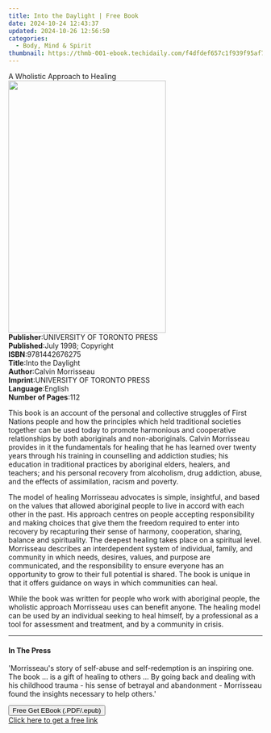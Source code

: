 ```yaml
---
title: Into the Daylight | Free Book
date: 2024-10-24 12:43:37
updated: 2024-10-26 12:56:50
categories:
  - Body, Mind & Spirit
thumbnail: https://thmb-001-ebook.techidaily.com/f4dfdef657c1f939f95af7fa3442a4591b0f892bb14af7f6e8a66597a94c034d.jpg
---
```

<main id="book-container">
  <div class="flex flex-col">
    <div class="book-brief flex-1 py-6 px-4 sm:p-6 md:py-10 md:px-8">
      <!-- brief-->
      <div class="book-brief-main">A Wholistic Approach to Healing</div>
    </div>
    <div
      class="book-meta-info flex-1 grid gap-4 col-start-1 col-end-3 row-start-1 sm:mb-6 sm:grid-cols-4 lg:gap-6 lg:col-start-2 lg:row-end-6 lg:row-span-6 lg:mb-0"
    >
      <div
        class="book-meta-info-left place-content-center mt-4 p-4 text-sm leading-6 col-start-2 col-span-2 dark:text-slate-400"
      >
        <img
          class="w-full h-500 object-cover rounded-lg sm:h-255 sm:col-span-2 lg:col-span-full"
          src="https://img-001-ebook.techidaily.com/d077cb902870f1d99363d3b3f33b2f2c14932168d3b2602979707faa52fc5626.jpg"
          alt=""
          width="312"
          height="500"
        />
      </div>
      <div
        class="book-meta-info-right mt-2 col-start-1 row-start-2 col-span-3 self-center"
      >
        <!-- meta data  -->
        <div class="flex flex-col px-4 md:px-8">
          <div class="flex-1">
            <strong>Publisher</strong>:<span class="px-2"
              >UNIVERSITY OF TORONTO PRESS</span
            >
          </div>
          <div class="flex-1">
            <strong>Published</strong>:<span class="px-2"
              >July 1998; Copyright</span
            >
          </div>
          <div class="flex-1">
            <strong>ISBN</strong>:<span class="px-2">9781442676275</span>
          </div>
          <div class="flex-1">
            <strong>Title</strong>:<span class="px-2">Into the Daylight</span>
          </div>
          <div class="flex-1">
            <strong>Author</strong>:<span class="px-2">Calvin Morrisseau</span>
          </div>
          <div class="flex-1">
            <strong>Imprint</strong>:<span class="px-2"
              >UNIVERSITY OF TORONTO PRESS</span
            >
          </div>
          <div class="flex-1">
            <strong>Language</strong>:<span class="px-2">English</span>
          </div>
          <div class="flex-1">
            <strong>Number of Pages</strong>:<span class="px-2">112</span>
          </div>
        </div>
      </div>
    </div>
    <div class="book-description flex-1 py-6 px-4 sm:p-6 md:py-10 md:px-8">
      <div class="book-description-main">
        <div accordion-content="" id="description">
          <p>
            This book is an account of the personal and collective struggles of
            First Nations people and how the principles which held traditional
            societies together can be used today to promote harmonious and
            cooperative relationships by both aboriginals and non-aboriginals.
            Calvin Morrisseau provides in it the fundamentals for healing that
            he has learned over twenty years through his training in counselling
            and addiction studies; his education in traditional practices by
            aboriginal elders, healers, and teachers; and his personal recovery
            from alcoholism, drug addiction, abuse, and the effects of
            assimilation, racism and poverty.
          </p>
          <p>
            The model of healing Morrisseau advocates is simple, insightful, and
            based on the values that allowed aboriginal people to live in accord
            with each other in the past. His approach centres on people
            accepting responsibility and making choices that give them the
            freedom required to enter into recovery by recapturing their sense
            of harmony, cooperation, sharing, balance and spirituality. The
            deepest healing takes place on a spiritual level. Morrisseau
            describes an interdependent system of individual, family, and
            community in which needs, desires, values, and purpose are
            communicated, and the responsibility to ensure everyone has an
            opportunity to grow to their full potential is shared. The book is
            unique in that it offers guidance on ways in which communities can
            heal.
          </p>
          <p>
            While the book was written for people who work with aboriginal
            people, the wholistic approach Morrisseau uses can benefit anyone.
            The healing model can be used by an individual seeking to heal
            himself, by a professional as a tool for assessment and treatment,
            and by a community in crisis.
          </p>
        </div>
        <div class="accordion-fader"></div>
      </div>
    </div>
    <div class="book-excerpts flex-1 py-6 px-4 sm:p-6 md:py-10 md:px-8">
      <!-- excerpts-->
      <div class="book-excerpts-main">
        <hr />
        <h4 class="placeholder placeholder-heading">
          <span>In The Press</span>
        </h4>
        <p></p>
        <p>
          'Morrisseau's story of self-abuse and self-redemption is an inspiring
          one. The book ... is a gift of healing to others ... By going back and
          dealing with his childhood trauma - his sense of betrayal and
          abandonment - Morrisseau found the insights necessary to help others.'
        </p>
        <p></p>
      </div>
    </div>
    <div
      class="book-about-author flex-1 py-6 px-4 sm:p-6 md:py-10 md:px-8"
    ></div>
    <div class="book-free-get flex-1 py-6 px-4 sm:p-6 md:py-10 md:px-8">
      <button
        id="btn-free-get"
        class="bg-blue-500 hover:bg-blue-700 text-white font-bold py-2 px-4 rounded"
      >
        Free Get EBook (.PDF/.epub)
      </button>
      <div id="countdown-display" class="px-2 text-lg mt-2"></div>
      <a
        id="free-link"
        class="hidden bg-blue-500 hover:bg-blue-700 text-white font-bold py-2 px-4 rounded"
        href="https://www.ebooks.com/en-us/book/2613504/into-the-daylight/calvin-morrisseau/"
        target="_blank"
        >Click here to get a free link</a
      >
    </div>
    <script>
      let countdownTime = 0;
      let countdownInterval = null;
      document
        .getElementById('btn-free-get')
        .addEventListener('click', startCountdown);
      function startCountdown() {
        countdownTime = new Date().getTime() + 60000 * 3;
        countdownInterval = setInterval(updateCountdown, 1000);
        document.getElementById('btn-free-get').disabled = true;
        document
          .getElementById('btn-free-get')
          .classList.add('bg-gray-500', 'cursor-not-allowed');
      }
      function updateCountdown() {
        let currentTime = new Date().getTime();
        let timeLeft = countdownTime - currentTime;
        let secondsLeft = Math.floor(timeLeft / 1000);
        document.getElementById('countdown-display').innerHTML =
          `Remaining time: ${secondsLeft} seconds.`;
        if (secondsLeft <= 0) {
          clearInterval(countdownInterval);
          document.getElementById('btn-free-get').classList.add('hidden');
          document.getElementById('free-link').classList.remove('hidden');
          document.getElementById('countdown-display').innerHTML = '';
        }
      }
    </script>
  </div>
</main>
